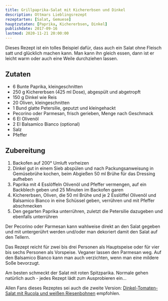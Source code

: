 ```yaml
---
title: Grillpaprika-Salat mit Kichererbsen und Dinkel
description: Ottmars Lieblingsrezept
rezeptarten: [Salat, Gemuese]
hauptzutaten: [Paprika, Kichererbsen, Dinkel]
publishdate: 2017-09-16
lastmod: 2020-11-21 20:00:00
---
```


Dieses Rezept ist ein tolles Beispiel dafür, dass auch ein Salat ohne Fleisch satt und glücklich machen kann. Man kann ihn gleich essen, dann ist er leicht warm oder auch eine Weile durchziehen lassen.


## Zutaten

- 6 Bunte Paprika, kleingeschnitten
- 250 g Kichererbsen (425 ml Dose), abgespült und abgetropft
- 150 g Dinkel wie Reis
- 20 Oliven, kleingeschnitten
- 1 Bund glatte Petersilie, geputzt und kleingehackt
- Pecorino oder Parmesan, frisch gerieben, Menge nach Geschmack
- 6 El Olivenöl
- 2 El Balsamico Bianco (optional)
- Salz
- Pfeffer


## Zubereitung

1. Backofen auf 200° Umluft vorheizen
2. Dinkel gut in einem Sieb abspülen und nach Packungsanweisung in Gemüsebrühe kochen, beim Abgießen 50 ml Brühe für das Dressing aufheben
3. Paprika mit 4 Esslöffeln Olivenöl und Pfeffer vermengen, auf ein Backblech geben und 25 Minuten im Backofen garen
4. Kichererbsen, Oliven, die 50 ml Brühe und je 2 Esslöffel Olivenöl und Balsamico Bianco in eine Schüssel geben, verrühren und mit Pfeffer abschmecken
5. Den gegarten Paprika unterrühren, zuletzt die Petersilie dazugeben und ebenfalls unterrühren

Der Pecorino oder Parmesan kann wahlweise direkt an den Salat gegeben und mit untergerührt werden und/oder man dekoriert damit den Salat auf den Tellern.

Das Rezept reicht für zwei bis drei Personen als Hauptspeise oder für vier bis sechs Personen als Vorspeise. Veganer lassen den Parmesan weg. Auf den Balsamico Bianco kann man auch verzichten, wenn man eine mildere Soße bevorzugt.

Am besten schmeckt der Salat mit roten Spitzparika. Normale gehen natürlich auch - jedes Rezept lädt zum Ausprobieren ein...

Allen Fans dieses Rezeptes sei auch die zweite Version: [Dinkel-Tomaten-Salat mit Rucola und weißen Riesenbohnen][1] empfohlen.


[1]: /rezepte/dinkel-tomaten-salat

